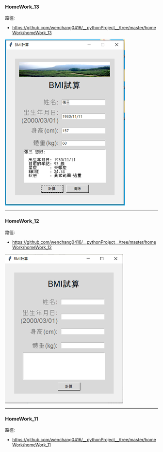 
### HomeWork_13
路徑:
- https://github.com/wenchang0416/__pythonProject__/tree/master/homeWork/homeWork_13

![產生圖片](./homeWork_13/images/homework_13.PNG)

---
### HomeWork_12
路徑:
- https://github.com/wenchang0416/__pythonProject__/tree/master/homeWork/homeWork_12

![產生圖片](./homeWork_12/images/homework_12.PNG)

---
### HomeWork_11
路徑:
- https://github.com/wenchang0416/__pythonProject__/tree/master/homeWork/homeWork_11